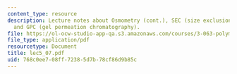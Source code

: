 ```yaml
---
content_type: resource
description: Lecture notes about Osmometry (cont.), SEC (size exclusion chromatography),
  and GPC (gel permeation chromatography).
file: https://ol-ocw-studio-app-qa.s3.amazonaws.com/courses/3-063-polymer-physics-spring-2007/768c0ee708ff72385d7b78cf86d9b85c_lec5_07.pdf
file_type: application/pdf
resourcetype: Document
title: lec5_07.pdf
uid: 768c0ee7-08ff-7238-5d7b-78cf86d9b85c
---
```

